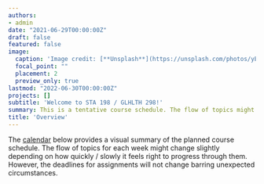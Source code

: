 ```yaml
---
authors:
- admin
date: "2021-06-29T00:00:00Z"
draft: false
featured: false
image:
  caption: 'Image credit: [**Unsplash**](https://unsplash.com/photos/yEauzeZU6xo)'
  focal_point: ""
  placement: 2
  preview_only: true
lastmod: "2022-06-30T00:00:00Z"
projects: []
subtitle: 'Welcome to STA 198 / GLHLTH 298!'
summary: This is a tentative course schedule. The flow of topics might change slightly depending on how quickly / slowly it feels right to progress through them. However the deadlines for assignments will not change barring unexpected circumstances.
title: 'Overview'
---
```




The [calendar](https://STA-198-GLHLTH-298-Fall-2022.github.io/website/slides/week-01/calendar.html) below provides a visual summary of the planned course schedule. The flow of topics for each week might change slightly depending on how quickly / slowly it feels right to progress through them. However, the deadlines for assignments will not change barring unexpected circumstances. 
